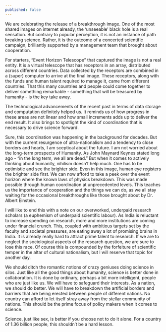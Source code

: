 ```yaml
---
published: false
---
```

We are celebrating the release of a breakthrough image. One of the most shared images on internet already, the ‘unseeable’ black hole is a real sensation. But contrary to popular perception, it is not an instance of path breaking science. Rather, it is the outcome of a concerted scientific campaign, brilliantly supported by a management team that brought about cooperation.

For starters, “Event Horizon Telescope” that captured the image is not a real entity. It is a virtual telescope that has receptors in an array, distributed across different countries. Data collected by the receptors are combined in a (super) computer to arrive at the final image. These receptors, along with the funds and human talent required to manage it, came from different countries. That this many countries and people could come together to deliver something remarkable - something that will be treasured by humanity - is the key take away.

The technological advancements of the recent past in terms of data storage and computation definitely helped us. It reminds us of how progress in these areas are not linear and how small increments adds up to deliver the end result. It also brings to spotlight the kind of coordination that is necessary to drive science forward.

Sure, this coordination was happening in the background for decades. But with the current resurgence of ultra-nationalism and a tendency to close borders and hearts, I am sceptical about the future. I am not worried about the long-term prospects of Humanity. As John Maynard Keynes stated long ago - “in the long term, we all are dead.” But when it comes to actively thinking about humanity, nihilism doesn’t help much. One has to be optimistic and see the brighter side. Even in this image, human eye registers the brighter side first. We can now afford to take a peek over the event horizon where the known laws of physics breakdown. This was made possible through human coordination at unprecedented levels. This teaches us the importance of cooperation and the things we can do, as we all stay waiting for the occasional breakthroughs like those brought about by Dr. Albert Einstein.

I will like to end this with a note on our overworked, underpaid research scholars (a euphemism of underpaid scientific labour). As India is reluctant to increase spending on research, more and more institutions are coming under financial crunch. This, coupled with ambitious targets set by the faculty and societal pressures, are eating away a lot of promising brains in India. It is already really hard to attract prime talent to research. If we are to neglect the sociological aspects of the research question, we are sure to lose this race. Of course this is compounded by the forfeiture of scientific temper in the altar of cultural nationalism, but I will reserve that topic for another day. 

We should ditch the romantic notions of crazy geniuses doing science in silos. Just like all the good things about humanity, science is better done in collaboration. It is done by ordinary, perhaps a bit more intelligent, people who are just like us. We will have to safeguard their interests. As a nation, we should do better. We will have to breakdown the artificial borders and barriers that are being erected between people of different nations. No country can afford to let itself stray away from the stellar community of nations. This should be the prime focus of policy makers when it comes to science.

Science, just like sex, is better if you choose not to do it alone. For a country of 1.36 billion people, this shouldn’t be a hard lesson.

